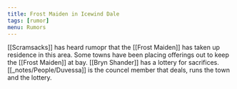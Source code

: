 ```yaml
---
title: Frost Maiden in Icewind Dale
tags: [rumor]
menu: Rumors
---
```


[[Scramsacks]] has heard rumopr that the [[Frost Maiden]] has taken up residence in this area. Some towns have been placing offerings out to keep the [[Frost Maiden]] at bay. [[Bryn Shander]] has a lottery for sacrifices. [[_notes/People/Duvessa]] is the councel member that deals, runs the town and the lottery.
